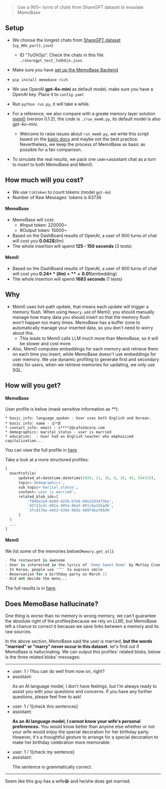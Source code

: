 >  Use a 900~ turns of chats from ShareGPT dataset to evaulate MemoBase

## Setup

- We choose the longest chats from [ShareGPT dataset](https://huggingface.co/datasets/RyokoAI/ShareGPT52K/tree/main/old) (`sg_90k_part1.json`)
  - ID "7uOhOjo". Check the chats in this file: `./sharegpt_test_7uOhOjo.json`.

- Make sure you have [set up the MemoBase Backend](../../../src/server/readme.md)
- `pip install memobase rich`
- We use OpenAI **gpt-4o-mini** as default model, make sure you have a OpenAI key. Place it to `config.yaml`
- Run `python run.py`, it will take a while.
- For a reference, we also compare with a greate memory layer solution [mem0](https://github.com/mem0ai/mem0) (version 0.1.2), the code is `./run_mem0.py`, its default model is also gpt-4o-mini.
  - Welcome to raise issues about `run_mem0.py`, we write this script based on the [basic docs](https://docs.mem0.ai/open-source/quickstart) and maybe not the best practice. Nevertheless, we keep the process of MemoBase as basic as possible for a fair comparison.

- To simulate the real results, we pack one user+assistant chat as a turn to insert to both MemoBase and Mem0.



## How much will you cost?

- We use `tiktoken` to count tokens (model `gpt-4o`)
- Number of Raw Messages' tokens is 63736 

#### MemoBase

- MemoBase will cost:
  - #Input token: 220000~
  - #Output token: 15000~
- Based on the DashBoard results of OpenAI, a user of 900 turns of chat will cost you **0.042$**(llm)
- The whole insertion will spend **125 - 150  seconds** (3 tests)

#### Mem0

- Based on the DashBoard results of OpenAI, a user of 900 turns of chat will cost you **0.24$**(llm) + **<0.01$**(embedding)
- The whole insertion will spend **1683 seconds** (1 tests)



## Why

- Mem0 uses hot-path update, that means each update will trigger a memory flush. When using `Memory.add` of Mem0, you should manually manage how many data you should insert so that the memory flush won't happen too many times. MemoBase has a buffer zone to automatically manage your inserted data, so you don't need to worry about this.
  - This leads to Mem0 calls LLM much more than MemoBase, so it will be slower and cost more.
- Also, Mem0 computes embeddings for each memory and retrieve them on each time you insert, while MemoBase doesn't use embeddings for user memory. We use dynamic profiling to generate first and secondary index for users, when we retrieve memories for updating, we only use SQL.



## How will you get?

#### MemoBase

User profile is below (mask sensitive information as **):

```
* basic_info: language_spoken - User uses both English and Korean.
* basic_info: name - 오*영
* contact_info: email - s****2@cafe24corp.com
* demographics: marital_status - user is married
* education:  - User had an English teacher who emphasized capitalization...
```

You can view the full profile in [here](./full_memobase.txt)

Take a look at a more structured profiles:

```python
[
  UserProfile(
      updated_at=datetime.datetime(2024, 11, 16, 9, 10, 45, 554319),
      topic='demographics',
      sub_topic='marital_status',
      content='user is married',
      related_blob_ids=[
          'f948a3a4-8a0d-4258-bfe6-69e22d34f3ba',
          'd5723cdc-601e-4054-9ba5-891cba1b5adb',
          '3fc817be-4453-439e-965b-98974baf05d9'
      ]
  )
  ...
]
```

#### Mem0

We list some of the memories below(`Memory.get_all`):

```python
- The restaurant is awesome
- User is interested in the lyrics of 'Home Sweet Home' by Motley Crue
- In Korea, people use '^^' to express smile
- Reservation for a birthday party on March 22
- Did not decide the menu...
```

The full results is in [here](./full_mem0.txt).



## Does MemoBase hallucinate?

One thing is worse than no memory is wrong memory, we can't guarantee the absolute right of the profiles(because we rely on LLM), but MemoBase left a chance to correct it because we save links between a memory and its raw sources.

In the above section, MemoBase said the user is married, **but the words "married" or "marry" never occur in this dataset**. let's find out if MemoBase is hallucinating. We can output this profiles' related blobs, below is the three related blobs' messages:

---

- user: 1 / 1You can do well from now on, right?
- assistant: <div><p>As an AI language model, I don't have feelings, but I'm always ready to assist you with your questions and concerns. If you have any further questions, please feel free to ask!</p></div>
- user: 1 / 1[check this sentences]
  <i></i>
- assistant: <div><p>**As an AI language model, I cannot know your wife's personal preferences.** You would know better than anyone else whether or not your wife would enjoy the special decoration for her birthday party. However, it's a thoughtful gesture to arrange for a special decoration to make her birthday celebration more memorable.</p></div>
- user: 1 / 1[check my sentence]
- assistant: <div><p>The sentence is grammatically correct.</p></div>

---

Seem like this guy has a wife😂 and he/she does get married.
